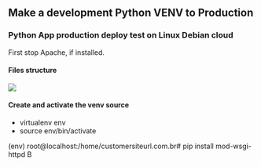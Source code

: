 ## Make a development Python VENV to Production

### Python App production deploy test on Linux Debian cloud

First stop Apache, if installed.

#### Files structure 

![](https://user-images.githubusercontent.com/9384127/230894921-8a13d915-022e-4343-afbe-01009548ff83.png)


#### Create and activate the venv source

*   virtualenv env
*   source env/bin/activate

(env) root@localhost:/home/customersiteurl.com.br# pip install mod-wsgi-httpd
B
